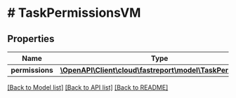 # # TaskPermissionsVM

## Properties

Name | Type | Description | Notes
------------ | ------------- | ------------- | -------------
**permissions** | [**\OpenAPI\Client\cloud\fastreport\model\TaskPermissions**](TaskPermissions.md) |  | [optional]

[[Back to Model list]](../../README.md#models) [[Back to API list]](../../README.md#endpoints) [[Back to README]](../../README.md)
